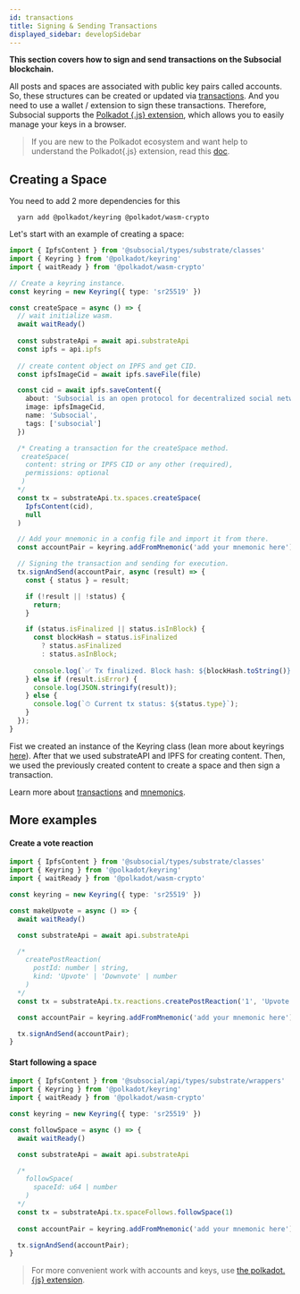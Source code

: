 ```yaml
---
id: transactions
title: Signing & Sending Transactions
displayed_sidebar: developSidebar
---
```


**This section covers how to sign and send transactions on the Subsocial blockchain.**

All posts and spaces are associated with public key pairs called accounts.
So, these structures can be created or updated via [transactions](https://polkadot.js.org/docs/api/start/api.tx/). And you need to use a wallet / extension to sign these transactions. Therefore, Subsocial supports the [Polkadot {.js} extension](https://polkadot.js.org/extension/), which allows you to easily manage your keys in a browser.

> If you are new to the Polkadot ecosystem and want help to understand the Polkadot{.js} extension, read this [doc](/docs/tutorials/).


## Creating a Space

You need to add 2 more dependencies for this

```
  yarn add @polkadot/keyring @polkadot/wasm-crypto
```

Let's start with an example of creating a space:

```typescript
import { IpfsContent } from '@subsocial/types/substrate/classes'
import { Keyring } from '@polkadot/keyring'
import { waitReady } from '@polkadot/wasm-crypto'

// Create a keyring instance.
const keyring = new Keyring({ type: 'sr25519' })

const createSpace = async () => {
  // wait initialize wasm.
  await waitReady()
  
  const substrateApi = await api.substrateApi
  const ipfs = api.ipfs
  
  // create content object on IPFS and get CID.
  const ipfsImageCid = await ipfs.saveFile(file)

  const cid = await ipfs.saveContent({
    about: 'Subsocial is an open protocol for decentralized social networks and marketplaces. It`s built with Substrate and IPFS',
    image: ipfsImageCid,
    name: 'Subsocial',
    tags: ['subsocial']
  })

  /* Creating a transaction for the createSpace method.
   createSpace(
    content: string or IPFS CID or any other (required),
    permissions: optional
   )
  */
  const tx = substrateApi.tx.spaces.createSpace(
    IpfsContent(cid),
    null
  )

  // Add your mnemonic in a config file and import it from there.
  const accountPair = keyring.addFromMnemonic('add your mnemonic here')

  // Signing the transaction and sending for execution.
  tx.signAndSend(accountPair, async (result) => {
    const { status } = result;

    if (!result || !status) {
      return;
    }

    if (status.isFinalized || status.isInBlock) {
      const blockHash = status.isFinalized
        ? status.asFinalized
        : status.asInBlock;
      
      console.log(`✅ Tx finalized. Block hash: ${blockHash.toString()}`);
    } else if (result.isError) {
      console.log(JSON.stringify(result));
    } else {
      console.log(`⏱ Current tx status: ${status.type}`);
    }
  });
}
```
Fist we created an instance of the Keyring class (lean more about keyrings [here](https://polkadot.js.org/docs/keyring/start/)). 
After that we used substrateAPI and IPFS for creating content. Then, we used the previously created content to create a space and then sign a transaction.

Learn more about [transactions](https://polkadot.js.org/docs/api/start/api.tx/) and [mnemonics](https://polkadot.js.org/docs/util-crypto/examples/create-mnemonic). 

## More examples

#### Create a vote reaction

```typescript
import { IpfsContent } from '@subsocial/types/substrate/classes'
import { Keyring } from '@polkadot/keyring'
import { waitReady } from '@polkadot/wasm-crypto'

const keyring = new Keyring({ type: 'sr25519' })

const makeUpvote = async () => {
  await waitReady()

  const substrateApi = await api.substrateApi

  /*
    createPostReaction(
      postId: number | string,
      kind: 'Upvote' | 'Downvote' | number
    )
  */
  const tx = substrateApi.tx.reactions.createPostReaction('1', 'Upvote')

  const accountPair = keyring.addFromMnemonic('add your mnemonic here')

  tx.signAndSend(accountPair);
}
```

#### Start following a space 

```typescript
import { IpfsContent } from '@subsocial/api/types/substrate/wrappers'
import { Keyring } from '@polkadot/keyring'
import { waitReady } from '@polkadot/wasm-crypto'

const keyring = new Keyring({ type: 'sr25519' })

const followSpace = async () => {
  await waitReady()

  const substrateApi = await api.substrateApi

  /*
    followSpace(
      spaceId: u64 | number
    )
  */
  const tx = substrateApi.tx.spaceFollows.followSpace(1)
  
  const accountPair = keyring.addFromMnemonic('add your mnemonic here')

  tx.signAndSend(accountPair);
}
```

> For more convenient work with accounts and keys, use [the polkadot.{js} extension](https://polkadot.js.org/docs/extension/usage).
